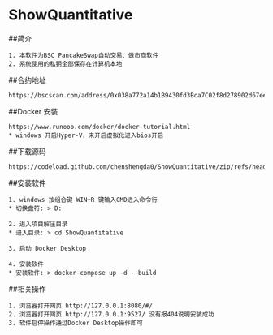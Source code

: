 # ShowQuantitative

##简介
```
1. 本软件为BSC PancakeSwap自动交易、做市商软件
2. 系统使用的私钥全部保存在计算机本地
```

##合约地址
```
https://bscscan.com/address/0x038a772a14b1B9430fd3Bca7C02f8d278902d67e#code
```

##Docker 安装
```
https://www.runoob.com/docker/docker-tutorial.html
* windows 开启Hyper-V，未开启虚拟化进入bios开启
```

##下载源码
```
https://codeload.github.com/chenshengda0/ShowQuantitative/zip/refs/heads/main
```

##安装软件
```
1. windows 按组合键 WIN+R 键输入CMD进入命令行
* 切换盘符: > D:

2. 进入项目解压目录
* 进入目录: > cd ShowQuantitative

3. 启动 Docker Desktop

4. 安装软件
* 安装软件: > docker-compose up -d --build
```

##相关操作
```
1. 浏览器打开网页 http://127.0.0.1:8080/#/
2. 浏览器打开网页 http://127.0.0.1:9527/ 没有报404说明安装成功
3. 软件启停操作通过Docker Desktop操作即可
```
